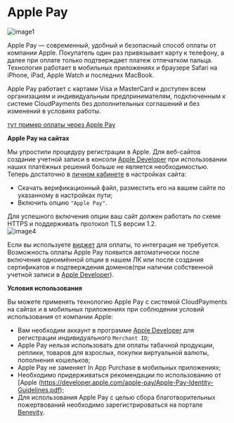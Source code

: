# Apple Pay 
 
![image1](images/image1.png)

Apple Pay — современный, удобный и безопасный способ оплаты от компании Apple. Покупатель один раз привязывает карту к телефону, а далее при оплате только подтверждает платеж отпечатком пальца. Технология работает в мобильных приложениях и браузере Safari на iPhone, iPad, Apple Watch и последних MacBook.

Apple Pay работает с картами Visa и MasterCard и доступен всем организациям и индивидуальным предпринимателям, подключенным к системе CloudPayments без дополнительных соглашений и без изменений в условиях работы. 

[тут пример оплаты через Apple Pay](https://show.cloudpayments.ru/main/)

**Apple Pay на сайтах**

Мы упростили процедуру регистрации в Apple. Для веб-сайтов создание учетной записи в консоли [Apple Developer](https://developer.apple.com/) при использовании наших платёжных решений больше не является необходимостью. Теперь достаточно в [личном кабинете](https://merchant.cloudpayments.ru/login) в настройках сайта: 

* Скачать верификационный файл, разместить его на вашем сайте по указанному в настройках пути;
* Включить опцию `"Apple Pay"`.

Для успешного включения опции ваш сайт должен работать по схеме HTTPS и поддерживать протокол TLS версии 1.2.  
![image4](images/image4.png)

Если вы используете [виджет](#platezhnyy-vidzhet) для оплаты, то интеграция не требуется. Возможность оплаты Apple Pay появится автоматически после включения одноимённой опции в нашем ЛК или после создания сертификатов и подтверждения доменов(при наличии собственной учетной записи в [Apple Developer](https://developer.apple.com/)).

<div id="uslovia-ispolzovaniya"></div>

**Условия использования**

Вы можете применять технологию Apple Pay с системой CloudPayments на сайтах и в мобильных приложениях при соблюдении условий использования от компании Apple:

*  Вам необходим аккаунт в программе [Apple Developer](https://developer.apple.com/) для регистрации индивидуального `Merchant ID`;
*  Apple Pay нельзя использовать для оплаты табачной продукции, реплики, товаров для взрослых, покупки виртуальной валюты, пополнения кошельков;
*  Apple Pay не заменяет In App Purchase в мобильных приложениях;
*  Необходимо придерживаться рекомендации по использованию от [Apple (https://developer.apple.com/apple-pay/Apple-Pay-Identity-Guidelines.pdf);
*  Для использования Apple Pay с целью сбора благотворительных пожертвований необходимо зарегистрироваться на портале [Benevity](https://causes.benevity.org/causes/claim-cause-search).



 